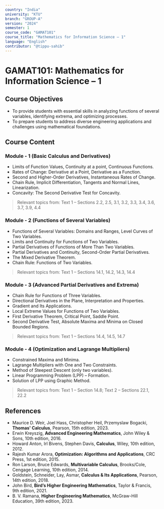 ```yaml
---
country: "India"
university: "KTU"
branch: "GROUP-A"
version: "2024"
semester: 1
course_code: "GAMAT101"
course_title: "Mathematics for Information Science – 1"
language: "English"
contributor: "@tippu-sahib"
---
```


# GAMAT101: Mathematics for Information Science – 1

## Course Objectives
* To provide students with essential skills in analyzing functions of several variables, identifying extrema, and optimizing processes.
* To prepare students to address diverse engineering applications and challenges using mathematical foundations.

## Course Content

### Module - 1 (Basic Calculus and Derivatives)
* Limits of Function Values, Continuity at a point, Continuous Functions.
* Rates of Change: Derivative at a Point, Derivative as a Function.
* Second and Higher-Order Derivatives, Instantaneous Rates of Change.
* Chain Rule, Implicit Differentiation, Tangents and Normal Lines, Linearization.
* Concavity: The Second Derivative Test for Concavity.

> Relevant topics from: Text 1 – Sections 2.2, 2.5, 3.1, 3.2, 3.3, 3.4, 3.6, 3.7, 3.9, 4.4

### Module - 2 (Functions of Several Variables)
* Functions of Several Variables: Domains and Ranges, Level Curves of Two Variables.
* Limits and Continuity for Functions of Two Variables.
* Partial Derivatives of Functions of More Than Two Variables.
* Partial Derivatives and Continuity, Second-Order Partial Derivatives.
* The Mixed Derivative Theorem.
* Chain Rule: Functions of Two Variables.

> Relevant topics from: Text 1 – Sections 14.1, 14.2, 14.3, 14.4

### Module - 3 (Advanced Partial Derivatives and Extrema)
* Chain Rule for Functions of Three Variables.
* Directional Derivatives in the Plane, Interpretation and Properties.
* Gradient and Its Applications.
* Local Extreme Values for Functions of Two Variables.
* First Derivative Theorem, Critical Point, Saddle Point.
* Second Derivative Test, Absolute Maxima and Minima on Closed Bounded Regions.

> Relevant topics from: Text 1 – Sections 14.4, 14.5, 14.7

### Module - 4 (Optimization and Lagrange Multipliers)
* Constrained Maxima and Minima.
* Lagrange Multipliers with One and Two Constraints.
* Method of Steepest Descent (only two variables).
* Linear Programming Problem (LPP) – Formation.
* Solution of LPP using Graphic Method.

> Relevant topics from: Text 1 – Section 14.8; Text 2 – Sections 22.1, 22.2

## References
* Maurice D. Weir, Joel Hass, Christopher Heil, Przemyslaw Bogacki, **Thomas' Calculus**, Pearson, 15th edition, 2023.  
* Erwin Kreyszig, **Advanced Engineering Mathematics**, John Wiley & Sons, 10th edition, 2016.  
* Howard Anton, Irl Bivens, Stephen Davis, **Calculus**, Wiley, 10th edition, 2012.  
* Rajesh Kumar Arora, **Optimization: Algorithms and Applications**, CRC Press, 1st edition, 2015.  
* Ron Larson, Bruce Edwards, **Multivariable Calculus**, Brooks/Cole, Cengage Learning, 10th edition, 2014.  
* Goldstein, Schneider, Lay, Asmar, **Calculus & Its Applications**, Pearson, 14th edition, 2018.  
* John Bird, **Bird’s Higher Engineering Mathematics**, Taylor & Francis, 9th edition, 2021.  
* B. V. Ramana, **Higher Engineering Mathematics**, McGraw-Hill Education, 39th edition, 2023.  

